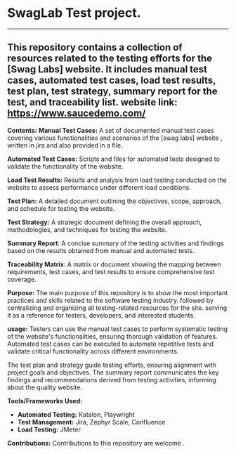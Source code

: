 # SwagLab Test project.
-------------
This repository contains a collection of resources related to the testing efforts for the [Swag Labs] website. It includes manual test cases, automated test cases, load test results, test plan, test strategy, summary report for the test, and traceability list.
website link: https://www.saucedemo.com/
-------------
**Contents:**
**Manual Test Cases:** A set of documented manual test cases covering various functionalities and scenarios of the [swag labs] website , written in jira and also provided in a file.

**Automated Test Cases:** Scripts and files for automated tests designed to validate the functionality of the website.

**Load Test Results:** Results and analysis from load testing conducted on the website to assess performance under different load conditions.

**Test Plan:** A detailed document outlining the objectives, scope, approach, and schedule for testing the website.

**Test Strategy:** A strategic document defining the overall approach, methodologies, and techniques for testing the website.

**Summary Report**: A concise summary of the testing activities and findings based on the results obtained from manual and automated tests.

**Traceability Matrix**: A matrix or document showing the mapping between requirements, test cases, and test results to ensure comprehensive test coverage.

**Purpose:**
The main purpose of this repository is to show the most important practices and skills related to the software testing industry.
followed by centralizing and organizing all testing-related resources for the site. serving it as a reference for testers, developers, and interested students.

**usage:**
Testers can use the manual test cases to perform systematic testing of the website's functionalities, ensuring thorough validation of features.
Automated test cases can be executed to automate repetitive tests and validate critical functionality across different environments.

The test plan and strategy guide testing efforts, ensuring alignment with project goals and objectives.
The summary report communicates the key findings and recommendations derived from testing activities, informing about the quality website.

**Tools/Frameworks Used:**
- **Automated Testing:** Katalon, Playwright
- **Test Management:** Jira, Zephyr Scale, Confluence
- **Load Testing:** JMeter


**Contributions:**
Contributions to this repository are welcome .



